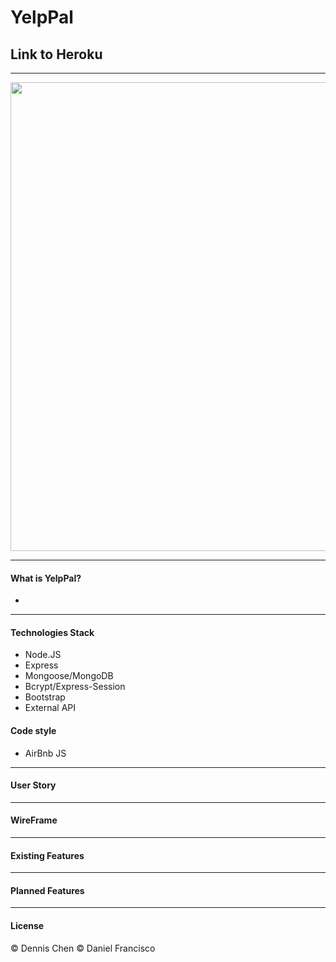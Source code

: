 # YelpPal

## Link to Heroku

-------------------------------------------


<img width="750" alt="" src="">

-------------------------------------------
#### What is YelpPal?

- 
-------------------------------------------

#### Technologies Stack
- Node.JS
- Express
- Mongoose/MongoDB
- Bcrypt/Express-Session
- Bootstrap
- External API

#### Code style
- AirBnb JS

-----------------------------------------------------------------------------------
#### User Story

-----------------------------------------------------------------------------------
#### WireFrame


-----------------------------------------------------------------------------------
#### Existing Features


-----------------------------------------------------------------------------------
#### Planned Features



-------------------------------------------------------------------------------------------

#### License
© Dennis Chen
© Daniel Francisco






